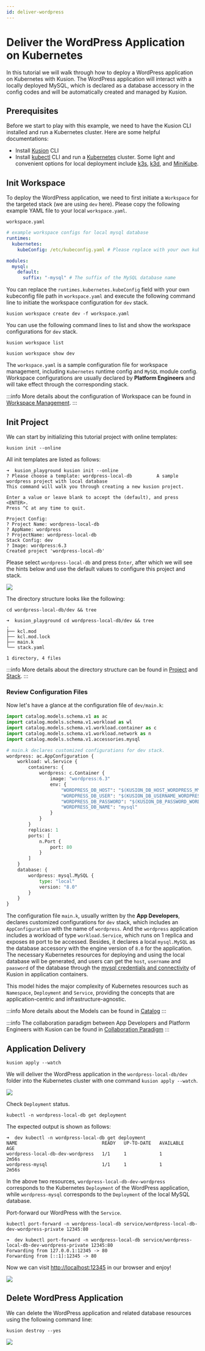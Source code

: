 ```yaml
---
id: deliver-wordpress
---
```


# Deliver the WordPress Application on Kubernetes

In this tutorial we will walk through how to deploy a WordPress application on Kubernetes with Kusion. The WordPress application will interact with a locally deployed MySQL, which is declared as a database accessory in the config codes and will be automatically created and managed by Kusion. 

## Prerequisites

Before we start to play with this example, we need to have the Kusion CLI installed and run a Kubernetes cluster. Here are some helpful documentations: 

- Install [Kusion](./1-install-kusion.md) CLI
- Install [kubectl](https://kubernetes.io/docs/tasks/tools/#kubectl) CLI and run a [Kubernetes](https://kubernetes.io/) cluster. Some light and convenient options for local deployment include [k3s](https://docs.k3s.io/quick-start), [k3d](https://k3d.io/v5.4.4/#installation), and [MiniKube](https://minikube.sigs.k8s.io/docs/tutorials/multi_node/). 

## Init Workspace

To deploy the WordPress application, we need to first initiate a `Workspace` for the targeted stack (we are using `dev` here). Please copy the following example YAML file to your local `workspace.yaml`. 

`workspace.yaml`
```yaml
# example workspace configs for local mysql database
runtimes: 
  kubernetes: 
    kubeConfig: /etc/kubeconfig.yaml # Please replace with your own kubeconfig file path

modules: 
  mysql: 
    default: 
      suffix: "-mysql" # The suffix of the MySQL database name
```

You can replace the `runtimes.kubernetes.kubeConfig` field with your own kubeconfig file path in `workspace.yaml` and execute the following command line to initiate the workspace configuration for `dev` stack. 

```shell
kusion workspace create dev -f workspace.yaml
```

You can use the following command lines to list and show the workspace configurations for `dev` stack. 

```shell
kusion workspace list

kusion workspace show dev
```

The `workspace.yaml` is a sample configuration file for workspace management, including `Kubernetes` runtime config and `MySQL` module config. Workspace configurations are usually declared by **Platform Engineers** and will take effect through the corresponding stack. 

:::info
More details about the configuration of Workspace can be found in [Workspace Management](https://github.com/KusionStack/kusion/blob/main/docs/design/workspace_management/workspace_management.md). 
:::

## Init Project

We can start by initializing this tutorial project with online templates: 

```shell
kusion init --online
```

All init templates are listed as follows: 

```shell
➜  kusion_playground kusion init --online
? Please choose a template: wordpress-local-db         A sample wordpress project with local database
This command will walk you through creating a new kusion project.

Enter a value or leave blank to accept the (default), and press <ENTER>.
Press ^C at any time to quit.

Project Config:
? Project Name: wordpress-local-db
? AppName: wordpress
? ProjectName: wordpress-local-db
Stack Config: dev
? Image: wordpress:6.3
Created project 'wordpress-local-db'
```

Please select `wordpress-local-db` and press `Enter`, after which we will see the hints below and use the default values to configure this project and stack. 

![](/img/docs/user_docs/getting-started/init-wordpress-local-db.gif)

The directory structure looks like the following: 

```shell
cd wordpress-local-db/dev && tree
```

```shell
➜  kusion_playground cd wordpress-local-db/dev && tree
.
├── kcl.mod
├── kcl.mod.lock
├── main.k
└── stack.yaml

1 directory, 4 files
```

:::info
More details about the directory structure can be found in [Project](../3-concepts/1-project/1-overview.md) and [Stack](../3-concepts/2-stack/1-overview.md). 
:::

### Review Configuration Files

Now let's have a glance at the configuration file of `dev/main.k`: 

```python
import catalog.models.schema.v1 as ac
import catalog.models.schema.v1.workload as wl
import catalog.models.schema.v1.workload.container as c
import catalog.models.schema.v1.workload.network as n
import catalog.models.schema.v1.accessories.mysql

# main.k declares customized configurations for dev stack.
wordpress: ac.AppConfiguration {
    workload: wl.Service {
        containers: {
            wordpress: c.Container {
                image: "wordpress:6.3"
                env: {
                    "WORDPRESS_DB_HOST": "$(KUSION_DB_HOST_WORDPRESS_MYSQL)"
                    "WORDPRESS_DB_USER": "$(KUSION_DB_USERNAME_WORDPRESS_MYSQL)"
                    "WORDPRESS_DB_PASSWORD": "$(KUSION_DB_PASSWORD_WORDPRESS_MYSQL)"
                    "WORDPRESS_DB_NAME": "mysql"
                }
            }
        }
        replicas: 1
        ports: [
            n.Port {
                port: 80
            }
        ]
    }
    database: {
        wordpress: mysql.MySQL {
            type: "local"
            version: "8.0"
        }
    }
}
```

The configuration file `main.k`, usually written by the **App Developers**, declares customized configurations for `dev` stack, which includes an `AppConfiguration` with the name of `wordpress`. And the `wordpress` application includes a workload of type `workload.Service`, which runs on 1 replica and exposes `80` port to be accessed. Besides, it declares a local `mysql.MySQL` as the database accessory with the engine version of `8.0` for the application. The necessary Kubernetes resources for deploying and using the local database will be generated, and users can get the `host`, `username` and `paasword` of the database through the [mysql credentials and connectivity](../6-reference/2-modules/1-catalog-models/database/mysql.md#credentials-and-connectivity) of Kusion in application containers. 

This model hides the major complexity of Kubernetes resources such as `Namespace`, `Deployment` and `Service`, providing the concepts that are application-centric and infrastructure-agnostic. 

:::info
More details about the Models can be found in [Catalog](https://github.com/KusionStack/catalog)
:::

:::info
The collaboration paradigm between App Developers and Platform Engineers with Kusion can be found in [Collaboration Paradigm](https://github.com/KusionStack/kusion/blob/main/docs/design/collaboration/collaboration_paradigm.md)
:::

## Application Delivery

```shell
kusion apply --watch
```

We will deliver the WordPress application in the `wordpress-local-db/dev` folder into the Kubernetes cluster with one command `kusion apply --watch`. 

![](/img/docs/user_docs/getting-started/apply-wordpress-local-db.gif)

Check `Deployment` status. 

```shell
kubectl -n wordpress-local-db get deployment
```

The expected output is shown as follows: 

```shell
➜  dev kubectl -n wordpress-local-db get deployment
NAME                               READY   UP-TO-DATE   AVAILABLE   AGE
wordpress-local-db-dev-wordpress   1/1     1            1           2m56s
wordpress-mysql                    1/1     1            1           2m56s
```

In the above two resources, `wordpress-local-db-dev-wordpress` corresponds to the Kubernetes `Deployment` of the WordPress application, while `wordpress-mysql` corresponds to the `Deployment` of the local MySQL database. 

Port-forward our WordPress with the `Service`. 

```shell
kubectl port-forward -n wordpress-local-db service/wordpress-local-db-dev-wordpress-private 12345:80
```

```shell
➜  dev kubectl port-forward -n wordpress-local-db service/wordpress-local-db-dev-wordpress-private 12345:80
Forwarding from 127.0.0.1:12345 -> 80
Forwarding from [::1]:12345 -> 80

```

Now we can visit [http://localhost:12345](http://localhost:12345) in our browser and enjoy!

![](/img/docs/user_docs/getting-started/wordpress-site-page.png)

## Delete WordPress Application

We can delete the WordPress application and related database resources using the following command line: 

```shell
kusion destroy --yes
```

![](/img/docs/user_docs/getting-started/destroy-wordpress-local-db.gif)
